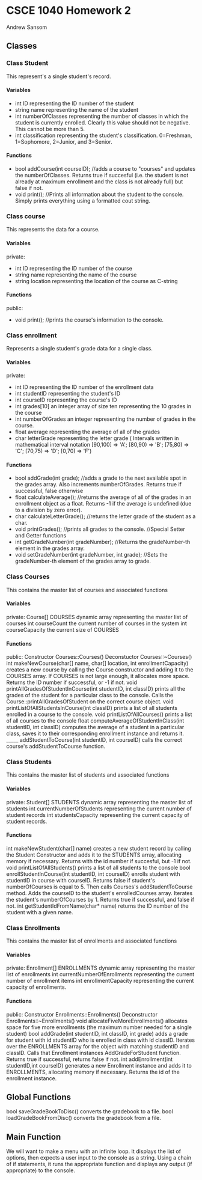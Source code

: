 # CSCE 1040 Homework 2
Andrew Sansom
## Classes

### Class Student
This represent's a single student's record.
#### Variables
- int ID        representing the ID number of the student
- string name       representing the name of the student
- int numberOfClasses       representing the number of classes in which the student is currently enrolled. Clearly this value should not be negative. This cannot be more than 5.
- int classification        representing the student's classification. 0=Freshman, 1=Sophomore, 2=Junior, and 3=Senior.
#### Functions
- bool addCourse(int courseID); //adds a course to "courses" and updates the numberOfClasses. Returns true if succesful (i.e. the student is not already at maximum enrollment and the class is not already full) but false if not.
- void print(); //Prints all information about the student to the console. Simply prints everything using a formatted cout string.




### Class course
This represents the data for a course.
#### Variables
private:
- int ID        representing the ID number of the course
- string name       representing the name of the course
- string location       representing the location of the course as  C-string
#### Functions
public:
- void print(); //prints the course's information to the console.





### Class enrollment
Represents a single student's grade data for a single class.
#### Variables
private:
- int ID        representing the ID number of the enrollment data
- int studentID     representing the student's ID
- int courseID      representing the course's ID
- int grades[10]         an integer array of size ten representing the 10 grades in the course
- int numberOfGrades    an integer representing the number of grades in the course.
- float average       representing the average of all of the grades
- char letterGrade           representing the letter grade ( Intervals written in mathematical interval notation [90,100] => 'A'; [80,90) => 'B'; [75,80) => 'C'; [70,75) => 'D'; [0,70) => 'F')

#### Functions
- bool addGrade(int grade);       //adds a grade to the next available spot in the grades array. Also increments numberOfGrades. Returns true if successful, false otherwise
- float calculateAverage();           //returns the average of all of the grades in an enrollment object as a float. Returns -1 if the average is undefined (due to a division by zero error).
- char calculateLetterGrade();        //returns the letter grade of the student as a char.
- void printGrades();         //prints all grades to the console.
//Special Setter and Getter functions
- int getGradeNumber(int gradeNumber);    //Returns the gradeNumber-th element in the grades array.
- void setGradeNumber(int gradeNumber, int grade);       //Sets the gradeNumber-th element of the grades array to grade.




### Class Courses
This contains the master list of courses and associated functions
#### Variables
private:
Course[] COURSES      dynamic array representing the master list of courses
int courseCount         the current number of courses in the system
int courseCapacity      the current size of COURSES
#### Functions
public:
Constructor Courses::Courses()
Deconstuctor Courses::~Courses()
int makeNewCourse(char[] name, char[] location, int enrollmentCapacity) creates a new course by calling the Course constructor and adding it to the COURSES array. If COURSES is not large enough, it allocates more space. Returns the ID number if successful, or -1 if not.
void printAllGradesOfStudentInCourse(int studentID, int classID) prints all the grades of the student for a particular class to the console. Calls the Course::printAllGradesOfStudent on the correct course object.
void printListOfAllStudentsInCourse(int classID) prints a list of all students enrolled in a course to the console.
void printListOfAllCourses() prints a list of all courses to the console
float computeAverageOfStudentInClass(int studentID, int classID) computes the average of a student in a particular class, saves it to their corresponding enrollment instance and returns it.
_____ addStudentToCourse(int studentID, int courseID) calls the correct course's addStudentToCourse function.


### Class Students
This contains the master list of students and associated functions
#### Variables
private:
Student[] STUDENTS      dynamic array representing the master list of students
int currentNumberOfStudents     representing the current number of student records
int studentsCapacity      representing the current capacity of student records.
#### Functions
int makeNewStudent(char[] name) creates a new student record by calling the Student Constructor and adds it to the STUDENTS array, allocating memory if necessary. Returns with the id number if succesful, but -1 if not.
void printListOfAllStudents() prints a list of all students to the console
bool enrollStudentInCourse(int studentID, int courseID) enrolls student with studentID in course with courseID. Returns false if student's numberOfCourses is equal to 5. Then calls Courses's addStudentToCourse method. Adds the courseID to the student's enrolledCourses array. Iterates the student's numberOfCourses by 1. Returns true if successful, and false if not.
int getStudentIdFromName(char* name) returns the ID number of the student with a given name.



### Class Enrollments
This contains the master list of enrollments and associated functions
#### Variables
private:
Enrollment[] ENROLLMENTS      dynamic array representing the master list of enrollments
int currentNumberOfEnrollments      representing the current number of enrollment items
int enrollmentCapacity      representing the current capacity of enrollments.
#### Functions
public:
Constructor Enrollments::Enrollments()
Deconstructor Enrollments::~Enrollments()
void allocateFiveMoreEnrollments()      allocates space for five more enrollments (the maximum number needed for a single student)
bool addGrade(int studentID, int classID, int grade) adds a grade for student with id studentID who is enrolled in class with id classID. Iterates over the ENROLLMENTS array for the object with matching studentID and classID. Calls that Enrollment instances AddGradeForStudent function. Returns true if successful, returns false if not.
int addEnrollment(int studentID,int courseID) generates a new Enrollment instance and adds it to ENROLLMENTS, allocating memory if necessary. Returns the id of the enrollment instance.




## Global Functions
bool saveGradeBookToDisc()  converts the gradebook to a file.
bool loadGradeBookFromDisc() converts the gradebook from a file.


## Main Function
We will want to make a menu with an infinite loop. It displays the list of options, then expects a user input to the console as a string. Using a chain of if statements, it runs the appropriate function and displays any output (if appropriate) to the console.
